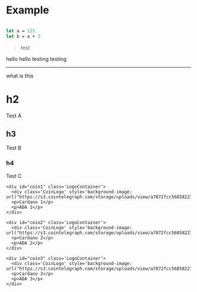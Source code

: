 # Example

```fsharp

let a = 123
let b = a + 3

```

> test


hello hello testing testing 

---

what is this

# h2
Test A

## h3
Test B

### h4
Test C

<html>
<div class='stamps'>
    
    <div id="coin1" class='LogoContainer'>
      <div class='CoinLogo' style='background-image: url("https://s3.cointelegraph.com/storage/uploads/view/a7872fcc56858227ffa183256a5d55e1.png")'/>
      <p>Cardano 1</p>
      <p>ADA 1</p>
    </div>
    
    <div id="coin2" class='LogoContainer'>
      <div class='CoinLogo' style='background-image: url("https://s3.cointelegraph.com/storage/uploads/view/a7872fcc56858227ffa183256a5d55e1.png")'/>
      <p>Cardano 2</p>
      <p>ADA 2</p>
    </div>
    
    <div id="coin3" class='LogoContainer'>
      <div class='CoinLogo' style='background-image: url("https://s3.cointelegraph.com/storage/uploads/view/a7872fcc56858227ffa183256a5d55e1.png")'/>
      <p>Cardano 3</p>
      <p>ADA 3</p>
    </div>
    
  </div>
</html>
